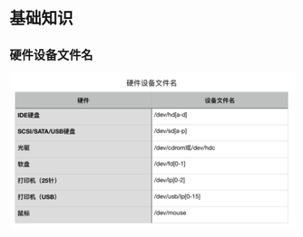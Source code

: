 # 基础知识

## 硬件设备文件名
  ![12345](https://github.com/wnz27/Learn_Linux/blob/master/Image_file/Linux-%E7%A1%AC%E4%BB%B6%E8%AE%BE%E5%A4%87%E6%96%87%E4%BB%B6%E5%90%8D.png)
  
## 
  ![]()

##
  ![]()

## 
  ![]()

## 
  ![]()
  
## 
  ![]()
  
## 
  ![]()
